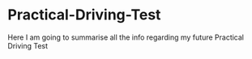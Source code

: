 # Practical-Driving-Test

Here I am going to summarise all the info regarding my future Practical Driving Test
